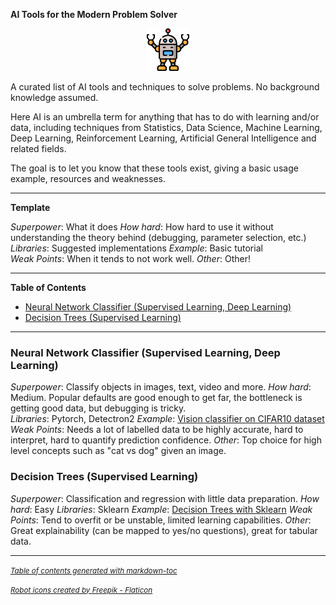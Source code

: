 **AI Tools for the Modern Problem Solver**



<p align="center">
<img src="robot.png" width="68">
</p>


A curated list of AI tools and techniques to solve problems. No background knowledge assumed.
 
Here AI is an umbrella term for anything that has to do with learning and/or data, including techniques from Statistics, Data Science, Machine Learning, Deep Learning, Reinforcement Learning, Artificial General Intelligence and related fields.
 
The goal is to let you know that these tools exist, giving a basic usage example, resources and weaknesses.



-----------

**Template**
 
*Superpower*: What it does
*How hard*: How hard to use it without understanding the theory behind (debugging, parameter selection, etc.)
*Libraries*: Suggested implementations
*Example*: Basic tutorial  
*Weak Points*: When it tends to not work well.
*Other*: Other!


-------------
**Table of Contents**

- [Neural Network Classifier (Supervised Learning, Deep Learning)](#neural-network-classifier-supervised-learning-deep-learning)
- [Decision Trees (Supervised Learning)](#decision-trees-supervised-learning)

-------------


### Neural Network Classifier (Supervised Learning, Deep Learning)
*Superpower*: Classify objects in images, text, video and more.
*How hard*: Medium. Popular defaults are good enough to get far, the bottleneck is getting good data, but debugging is tricky.  
*Libraries*: Pytorch, Detectron2 
*Example*: [Vision classifier on CIFAR10 dataset](https://pytorch.org/tutorials/beginner/blitz/cifar10_tutorial.html) 
*Weak Points*: Needs a lot of labelled data to be highly accurate, hard to interpret, hard to quantify prediction confidence.
*Other*: Top choice for high level concepts such as "cat vs dog" given an image.



### Decision Trees (Supervised Learning)
*Superpower*: Classification and regression with little data preparation.
*How hard*: Easy
*Libraries*: Sklearn
*Example*: [Decision Trees with Sklearn](https://scikit-learn.org/stable/modules/tree.html) 
*Weak Points*: Tend to overfit or be unstable, limited learning capabilities. 
*Other*: Great explainability (can be mapped to yes/no questions), great for tabular data.








-----------

<small><i><a href='http://ecotrust-canada.github.io/markdown-toc/'>Table of contents generated with markdown-toc</a></i></small>

<small><i><a href="https://www.flaticon.com/free-icons/robot" title="robot icons">Robot icons created by Freepik - Flaticon</a></i></small>
